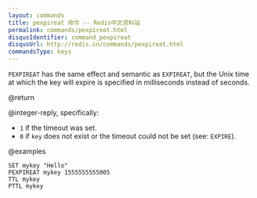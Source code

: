 ```yaml
---
layout: commands
title: pexpireat 命令 -- Redis中文资料站
permalink: commands/pexpireat.html
disqusIdentifier: command_pexpireat
disqusUrl: http://redis.cn/commands/pexpireat.html
commandsType: keys
---
```


`PEXPIREAT` has the same effect and semantic as `EXPIREAT`, but the Unix time at
which the key will expire is specified in milliseconds instead of seconds.

@return

@integer-reply, specifically:

* `1` if the timeout was set.
* `0` if `key` does not exist or the timeout could not be set (see: `EXPIRE`).

@examples

```cli
SET mykey "Hello"
PEXPIREAT mykey 1555555555005
TTL mykey
PTTL mykey
```
